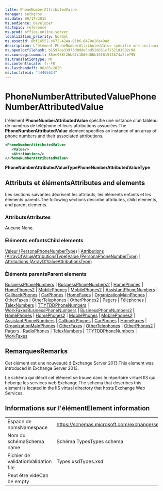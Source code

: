 ```yaml
---
title: PhoneNumberAttributedValue
manager: sethgros
ms.date: 09/17/2015
ms.audience: Developer
ms.topic: reference
ms.prod: office-online-server
localization_priority: Normal
ms.assetid: 8bf16552-b672-424a-91b6-6470e20a49ad
description: L’élément PhoneNumberAttributedValue spécifie une instance d’un tableau de numéros de téléphone et leurs attributions associées.
ms.openlocfilehash: b1597ea33973d0dde5bd528061cf732101582c9d
ms.sourcegitcommit: 88ec988f2bb67c1866d06b361615f3674a24e795
ms.translationtype: MT
ms.contentlocale: fr-FR
ms.lasthandoff: 06/03/2020
ms.locfileid: "44465624"
---
```

# <a name="phonenumberattributedvalue"></a><span data-ttu-id="571f2-103">PhoneNumberAttributedValue</span><span class="sxs-lookup"><span data-stu-id="571f2-103">PhoneNumberAttributedValue</span></span>

<span data-ttu-id="571f2-104">L’élément **PhoneNumberAttributedValue** spécifie une instance d’un tableau de numéros de téléphone et leurs attributions associées.</span><span class="sxs-lookup"><span data-stu-id="571f2-104">The **PhoneNumberAttributedValue** element specifies an instance of an array of phone numbers and their associated attributions.</span></span> 
  
```XML
<PhoneNumberAttributedValue>
   <Value/>
   <Attributions/>
</PhoneNumberAttributedValue>
```

 <span data-ttu-id="571f2-105">**PhoneNumberAttributedValueType**</span><span class="sxs-lookup"><span data-stu-id="571f2-105">**PhoneNumberAttributedValueType**</span></span>
## <a name="attributes-and-elements"></a><span data-ttu-id="571f2-106">Attributs et éléments</span><span class="sxs-lookup"><span data-stu-id="571f2-106">Attributes and elements</span></span>

<span data-ttu-id="571f2-107">Les sections suivantes décrivent les attributs, les éléments enfants et les éléments parents.</span><span class="sxs-lookup"><span data-stu-id="571f2-107">The following sections describe attributes, child elements, and parent elements.</span></span>
  
### <a name="attributes"></a><span data-ttu-id="571f2-108">Attributs</span><span class="sxs-lookup"><span data-stu-id="571f2-108">Attributes</span></span>

<span data-ttu-id="571f2-109">Aucune.</span><span class="sxs-lookup"><span data-stu-id="571f2-109">None.</span></span>
  
### <a name="child-elements"></a><span data-ttu-id="571f2-110">Éléments enfants</span><span class="sxs-lookup"><span data-stu-id="571f2-110">Child elements</span></span>

<span data-ttu-id="571f2-111">[Valeur (PersonaPhoneNumberType)](value-personaphonenumbertype.md)  |  [Attributions (ArrayOfValueAttributionsType)](attributions-arrayofvalueattributionstype.md)</span><span class="sxs-lookup"><span data-stu-id="571f2-111">[Value (PersonaPhoneNumberType)](value-personaphonenumbertype.md) | [Attributions (ArrayOfValueAttributionsType)](attributions-arrayofvalueattributionstype.md)</span></span>
  
### <a name="parent-elements"></a><span data-ttu-id="571f2-112">Éléments parents</span><span class="sxs-lookup"><span data-stu-id="571f2-112">Parent elements</span></span>

<span data-ttu-id="571f2-113">[BusinessPhoneNumbers](businessphonenumbers.md)  |  [BusinessPhoneNumbers2](businessphonenumbers2.md)  |  [HomePhones](homephones.md)  |  [HomePhones2](homephones2.md)  |  [MobilePhones](mobilephones.md)  |  [MobilePhones2](mobilephones2.md)  |  [AssistantPhoneNumbers](assistantphonenumbers.md)  |  [CallbackPhones](callbackphones.md)  |  [CarPhones](carphones.md)  |  [HomeFaxes](homefaxes.md)  |  [OrganizationMainPhones](organizationmainphones.md)  |  [OtherFaxes](otherfaxes.md)  |  [OtherTelephones](othertelephones.md)  |  [OtherPhones2](otherphones2.md)  |  [Pagers](pagers.md)  |  [Téléphones](radiophones.md)  |  [TelexNumbers](telexnumbers.md)  |  [TTYTDDPhoneNumbers](ttytddphonenumbers.md)  |  [WorkFaxes](workfaxes.md)</span><span class="sxs-lookup"><span data-stu-id="571f2-113">[BusinessPhoneNumbers](businessphonenumbers.md) | [BusinessPhoneNumbers2](businessphonenumbers2.md) | [HomePhones](homephones.md) | [HomePhones2](homephones2.md) | [MobilePhones](mobilephones.md) | [MobilePhones2](mobilephones2.md) | [AssistantPhoneNumbers](assistantphonenumbers.md) | [CallbackPhones](callbackphones.md) | [CarPhones](carphones.md) | [HomeFaxes](homefaxes.md) | [OrganizationMainPhones](organizationmainphones.md) | [OtherFaxes](otherfaxes.md) | [OtherTelephones](othertelephones.md) | [OtherPhones2](otherphones2.md) | [Pagers](pagers.md) | [RadioPhones](radiophones.md) | [TelexNumbers](telexnumbers.md) | [TTYTDDPhoneNumbers](ttytddphonenumbers.md) | [WorkFaxes](workfaxes.md)</span></span>
  
## <a name="remarks"></a><span data-ttu-id="571f2-114">Remarques</span><span class="sxs-lookup"><span data-stu-id="571f2-114">Remarks</span></span>

<span data-ttu-id="571f2-115">Cet élément est une nouveauté d'Exchange Server 2013.</span><span class="sxs-lookup"><span data-stu-id="571f2-115">This element was introduced in Exchange Server 2013.</span></span>
  
<span data-ttu-id="571f2-116">Le schéma qui décrit cet élément se trouve dans le répertoire virtuel IIS qui héberge les services web Exchange.</span><span class="sxs-lookup"><span data-stu-id="571f2-116">The schema that describes this element is located in the IIS virtual directory that hosts Exchange Web Services.</span></span>
  
## <a name="element-information"></a><span data-ttu-id="571f2-117">Informations sur l'élément</span><span class="sxs-lookup"><span data-stu-id="571f2-117">Element information</span></span>

|||
|:-----|:-----|
|<span data-ttu-id="571f2-118">Espace de noms</span><span class="sxs-lookup"><span data-stu-id="571f2-118">Namespace</span></span>  <br/> |https://schemas.microsoft.com/exchange/services/2006/types  <br/> |
|<span data-ttu-id="571f2-119">Nom du schéma</span><span class="sxs-lookup"><span data-stu-id="571f2-119">Schema name</span></span>  <br/> |<span data-ttu-id="571f2-120">Schéma Types</span><span class="sxs-lookup"><span data-stu-id="571f2-120">Types schema</span></span>  <br/> |
|<span data-ttu-id="571f2-121">Fichier de validation</span><span class="sxs-lookup"><span data-stu-id="571f2-121">Validation file</span></span>  <br/> |<span data-ttu-id="571f2-122">Types.xsd</span><span class="sxs-lookup"><span data-stu-id="571f2-122">Types.xsd</span></span>  <br/> |
|<span data-ttu-id="571f2-123">Peut être vide</span><span class="sxs-lookup"><span data-stu-id="571f2-123">Can be empty</span></span>  <br/> ||
   

